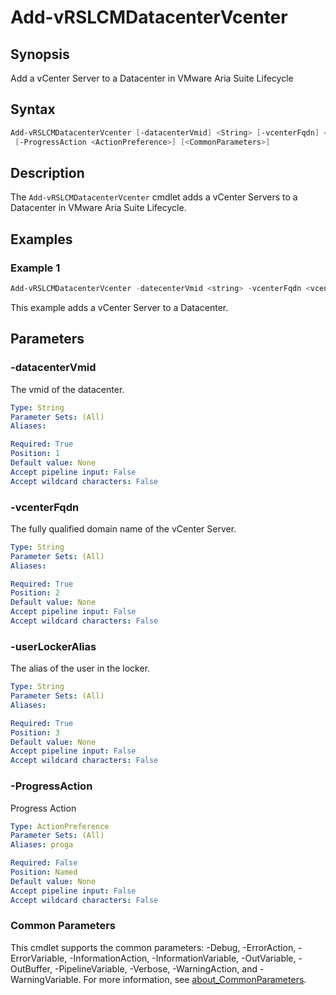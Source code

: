 # Add-vRSLCMDatacenterVcenter

## Synopsis

Add a vCenter Server to a Datacenter in VMware Aria Suite Lifecycle

## Syntax

```powershell
Add-vRSLCMDatacenterVcenter [-datacenterVmid] <String> [-vcenterFqdn] <String> [-userLockerAlias] <String>
 [-ProgressAction <ActionPreference>] [<CommonParameters>]
```

## Description

The `Add-vRSLCMDatacenterVcenter` cmdlet adds a vCenter Servers to a Datacenter in VMware Aria Suite Lifecycle.

## Examples

### Example 1

```powershell
Add-vRSLCMDatacenterVcenter -datecenterVmid <string> -vcenterFqdn <vcenter_fqdn> -userLockerAlias <user_alias>
```

This example adds a vCenter Server to a Datacenter.

## Parameters

### -datacenterVmid

The vmid of the datacenter.

```yaml
Type: String
Parameter Sets: (All)
Aliases:

Required: True
Position: 1
Default value: None
Accept pipeline input: False
Accept wildcard characters: False
```

### -vcenterFqdn

The fully qualified domain name of the vCenter Server.

```yaml
Type: String
Parameter Sets: (All)
Aliases:

Required: True
Position: 2
Default value: None
Accept pipeline input: False
Accept wildcard characters: False
```

### -userLockerAlias

The alias of the user in the locker.

```yaml
Type: String
Parameter Sets: (All)
Aliases:

Required: True
Position: 3
Default value: None
Accept pipeline input: False
Accept wildcard characters: False
```

### -ProgressAction

Progress Action

```yaml
Type: ActionPreference
Parameter Sets: (All)
Aliases: proga

Required: False
Position: Named
Default value: None
Accept pipeline input: False
Accept wildcard characters: False
```

### Common Parameters

This cmdlet supports the common parameters: -Debug, -ErrorAction, -ErrorVariable, -InformationAction, -InformationVariable, -OutVariable, -OutBuffer, -PipelineVariable, -Verbose, -WarningAction, and -WarningVariable. For more information, see [about_CommonParameters](http://go.microsoft.com/fwlink/?LinkID=113216).
